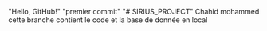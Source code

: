 "Hello, GitHub!" 
"premier commit" 
"# SIRIUS_PROJECT" 
Chahid mohammed
cette branche contient le code et la base de donnée en local
